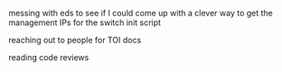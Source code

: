 messing with eds to see if I could come up with a clever way to get the management IPs for the switch init script

reaching out to people for TOI docs

reading code reviews